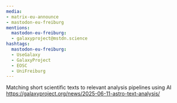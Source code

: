 ```yaml
---
media:
- matrix-eu-announce
- mastodon-eu-freiburg
mentions:
  mastodon-eu-freiburg:
  - galaxyproject@mstdn.science
hashtags:
  mastodon-eu-freiburg:
  - UseGalaxy
  - GalaxyProject
  - EOSC
  - UniFreiburg
---
```

Matching short scientific texts to relevant analysis pipelines using AI
https://galaxyproject.org/news/2025-06-11-astro-text-analysis/